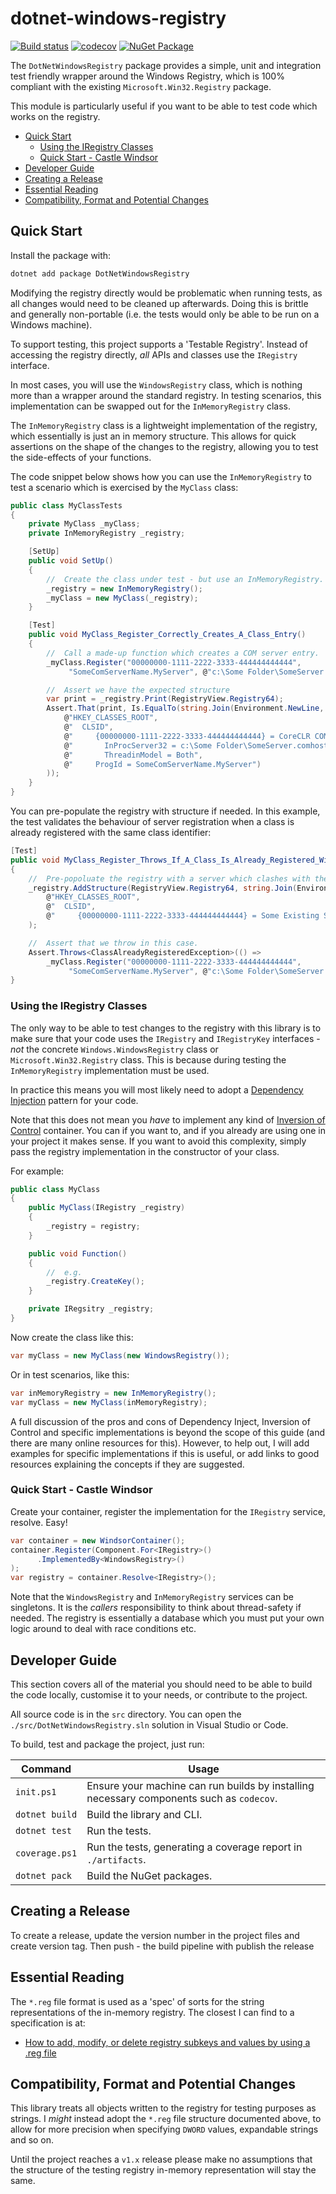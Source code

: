 # dotnet-windows-registry

[![Build status](https://ci.appveyor.com/api/projects/status/tq6brn2mgvaj95jh?svg=true)](https://ci.appveyor.com/project/dwmkerr/dotnet-windows-registry) [![codecov](https://codecov.io/gh/dwmkerr/dotnet-windows-registry/branch/master/graph/badge.svg)](https://codecov.io/gh/dwmkerr/dotnet-windows-registry) [![NuGet Package](https://img.shields.io/nuget/v/DotNetWindowsRegsitry)](https://www.nuget.org/packages/DotNetWindowsRegsitry)

The `DotNetWindowsRegistry` package provides a simple, unit and integration test friendly wrapper around the Windows Registry, which is 100% compliant with the existing `Microsoft.Win32.Registry` package.

This module is particularly useful if you want to be able to test code which works on the registry.

<!-- vim-markdown-toc GFM -->

* [Quick Start](#quick-start)
    * [Using the IRegistry Classes](#using-the-iregistry-classes)
    * [Quick Start - Castle Windsor](#quick-start---castle-windsor)
* [Developer Guide](#developer-guide)
* [Creating a Release](#creating-a-release)
* [Essential Reading](#essential-reading)
* [Compatibility, Format and Potential Changes](#compatibility-format-and-potential-changes)

<!-- vim-markdown-toc -->

## Quick Start

Install the package with:

```sh
dotnet add package DotNetWindowsRegistry
```

Modifying the registry directly would be problematic when running tests, as all changes would need to be cleaned up afterwards. Doing this is brittle and generally non-portable (i.e. the tests would only be able to be run on a Windows machine).

To support testing, this project supports a 'Testable Registry'. Instead of accessing the registry directly, _all_ APIs and classes use the `IRegistry` interface.

In most cases, you will use the `WindowsRegistry` class, which is nothing more than a wrapper around the standard registry. In testing scenarios, this implementation can be swapped out for the `InMemoryRegistry` class.

The `InMemoryRegistry` class is a lightweight implementation of the registry, which essentially is just an in memory structure. This allows for quick assertions on the shape of the changes to the registry, allowing you to test the side-effects of your functions.

The code snippet below shows how you can use the `InMemoryRegistry` to test a scenario which is exercised by the `MyClass` class:

```cs
public class MyClassTests
{
    private MyClass _myClass;
    private InMemoryRegistry _registry;

    [SetUp]
    public void SetUp()
    {
        //  Create the class under test - but use an InMemoryRegistry.
        _registry = new InMemoryRegistry();
        _myClass = new MyClass(_registry);
    }

    [Test]
    public void MyClass_Register_Correctly_Creates_A_Class_Entry()
    {
        //  Call a made-up function which creates a COM server entry.
        _myClass.Register("00000000-1111-2222-3333-444444444444",
             "SomeComServerName.MyServer", @"c:\Some Folder\SomeServer.comhost.dll");

        //  Assert we have the expected structure
        var print = _registry.Print(RegistryView.Registry64);
        Assert.That(print, Is.EqualTo(string.Join(Environment.NewLine,
            @"HKEY_CLASSES_ROOT",
            @"  CLSID",
            @"     {00000000-1111-2222-3333-444444444444} = CoreCLR COMHost Server",
            @"       InProcServer32 = c:\Some Folder\SomeServer.comhost.dll",
            @"       ThreadinModel = Both",
            @"     ProgId = SomeComServerName.MyServer")
        ));
    }
}
```

You can pre-populate the registry with structure if needed. In this example, the test validates the behaviour of server registration when a class is already registered with the same class identifier:

```cs
[Test]
public void MyClass_Register_Throws_If_A_Class_Is_Already_Registered_With_The_Same_Clsid()
{
    //  Pre-popoluate the registry with a server which clashes with the one we will register.
    _registry.AddStructure(RegistryView.Registry64, string.Join(Environment.NewLine,
        @"HKEY_CLASSES_ROOT",
        @"  CLSID",
        @"     {00000000-1111-2222-3333-444444444444} = Some Existing Server")
    );

    //  Assert that we throw in this case.
    Assert.Throws<ClassAlreadyRegisteredException>(() =>
        _myClass.Register("00000000-1111-2222-3333-444444444444",
             "SomeComServerName.MyServer", @"c:\Some Folder\SomeServer.comhost.dll"));
}
```

### Using the IRegistry Classes

The only way to be able to test changes to the registry with this library is to make sure that your code uses the `IRegistry` and `IRegistryKey` interfaces - *not* the concrete `Windows.WindowsRegistry` class or `Microsoft.Win32.Registry` class. This is because during testing the `InMemoryRegistry` implementation must be used.

In practice this means you will most likely need to adopt a [Dependency Injection](https://en.wikipedia.org/wiki/Dependency_injection) pattern for your code.

Note that this does not mean you *have* to implement any kind of [Inversion of Control](https://en.wikipedia.org/wiki/Inversion_of_control) container. You can if you want to, and if you already are using one in your project it makes sense. If you want to avoid this complexity, simply pass the registry implementation in the constructor of your class.

For example:

```cs
public class MyClass
{
    public MyClass(IRegistry _registry)
    {
        _registry = registry;
    }

    public void Function()
    {
        //  e.g.
        _registry.CreateKey();
    }

    private IRegsitry _registry;
}
```

Now create the class like this:

```cs
var myClass = new MyClass(new WindowsRegistry());
```

Or in test scenarios, like this:

```cs
var inMemoryRegistry = new InMemoryRegistry();
var myClass = new MyClass(inMemoryRegistry);
```

A full discussion of the pros and cons of Dependency Inject, Inversion of Control and specific implementations is beyond the scope of this guide (and there are many online resources for this). However, to help out, I will add examples for specific implementations if this is useful, or add links to good resources explaining the concepts if they are suggested.

### Quick Start - Castle Windsor

Create your container, register the implementation for the `IRegistry` service, resolve. Easy!

```cs
var container = new WindsorContainer();
container.Register(Component.For<IRegistry>()
      .ImplementedBy<WindowsRegistry>()
);
var registry = container.Resolve<IRegistry>();
```

Note that the `WindowsRegistry` and `InMemoryRegistry` services can be singletons. It is the _callers_ responsibility to think about thread-safety if needed. The registry is essentially a database which you must put your own logic around to deal with race conditions etc.

## Developer Guide

This section covers all of the material you should need to be able to build the code locally, customise it to your needs, or contribute to the project.

All source code is in the `src` directory. You can open the `./src/DotNetWindowsRegistry.sln` solution in Visual Studio or Code.

To build, test and package the project, just run:

| Command        | Usage                                                                                    |
|----------------|------------------------------------------------------------------------------------------|
| `init.ps1`     | Ensure your machine can run builds by installing necessary components such as `codecov`. |
| `dotnet build` | Build the library and CLI.                                                               |
| `dotnet test`  | Run the tests.                                                                           |
| `coverage.ps1` | Run the tests, generating a coverage report in `./artifacts`.                            |
| `dotnet pack`  | Build the NuGet packages.                                                                |

## Creating a Release

To create a release, update the version number in the project files and create version tag. Then push - the build pipeline with publish the release

## Essential Reading

The `*.reg` file format is used as a 'spec' of sorts for the string representations of the in-memory registry. The closest I can find to a specification is at:

- [How to add, modify, or delete registry subkeys and values by using a .reg file](https://support.microsoft.com/en-us/help/310516/how-to-add-modify-or-delete-registry-subkeys-and-values-by-using-a-reg)

## Compatibility, Format and Potential Changes

This library treats all objects written to the registry for testing purposes as strings. I *might* instead adopt the `*.reg` file structure documented above, to allow for more precision when specifying `DWORD` values, expandable strings and so on.

Until the project reaches a `v1.x` release please make no assumptions that the structure of the testing registry in-memory representation will stay the same.
